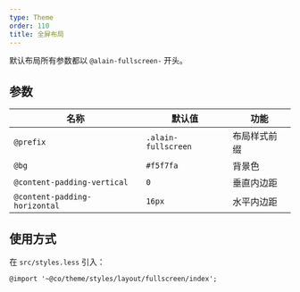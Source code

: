 ```yaml
---
type: Theme
order: 110
title: 全屏布局
---
```


默认布局所有参数都以 `@alain-fullscreen-` 开头。

## 参数

| 名称 | 默认值 | 功能 |
| --- | --- | --- |
| `@prefix` | `.alain-fullscreen` | 布局样式前缀 |
| `@bg` | `#f5f7fa` | 背景色 |
| `@content-padding-vertical` | `0` | 垂直内边距 |
| `@content-padding-horizontal` | `16px` | 水平内边距 |

## 使用方式

在 `src/styles.less` 引入：

```less
@import '~@co/theme/styles/layout/fullscreen/index';
```
